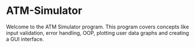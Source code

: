 # ATM-Simulator
Welcome to the ATM Simulator program. This program covers concepts like input validation, error handling, OOP, plotting user data graphs and creating a GUI interface.

